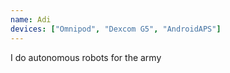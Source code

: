 ```yaml
---
name: Adi
devices: ["Omnipod", "Dexcom G5", "AndroidAPS"]
---
```

I do autonomous robots for the army
